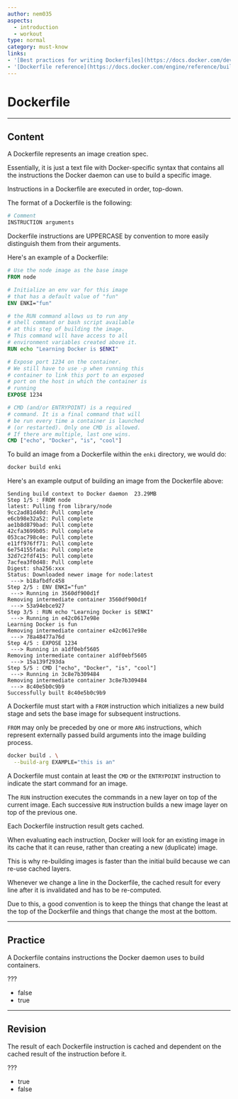 ```yaml
---
author: nem035
aspects:
  - introduction
  - workout
type: normal
category: must-know
links:
- '[Best practices for writing Dockerfiles](https://docs.docker.com/develop/develop-images/dockerfile_best-practices/){article}'
- '[Dockerfile reference](https://docs.docker.com/engine/reference/builder/){documentation}'
---
```


# Dockerfile

---

## Content

A Dockerfile represents an image creation spec.

Essentially, it is just a text file with Docker-specific syntax that contains all the instructions the Docker daemon can use to build a specific image.

Instructions in a Dockerfile are executed in order, top-down.

The format of a Dockerfile is the following:

```Dockerfile
# Comment
INSTRUCTION arguments
```

Dockerfile instructions are UPPERCASE by convention to more easily distinguish them from their arguments.

Here's an example of a Dockerfile:

```Dockerfile
# Use the node image as the base image
FROM node

# Initialize an env var for this image
# that has a default value of "fun"
ENV ENKI="fun"

# the RUN command allows us to run any
# shell command or bash script available
# at this step of building the image.
# This command will have access to all
# environment variables created above it.
RUN echo "Learning Docker is $ENKI"

# Expose port 1234 on the container.
# We still have to use -p when running this
# container to link this port to an exposed
# port on the host in which the container is
# running
EXPOSE 1234

# CMD (and/or ENTRYPOINT) is a required
# command. It is a final command that will
# be run every time a container is launched
# (or restarted). Only one CMD is allowed.
# If there are multiple, last one wins.
CMD ["echo", "Docker", "is", "cool"]
```

To build an image from a Dockerfile within the `enki` directory, we would do:

```bash
docker build enki
```

Here's an example output of building an image from the Dockerfile above:

```
Sending build context to Docker daemon  23.29MB
Step 1/5 : FROM node
latest: Pulling from library/node
9cc2ad81d40d: Pull complete
e6cb98e32a52: Pull complete
ae1b8d879bad: Pull complete
42cfa3699b05: Pull complete
053cac798c4e: Pull complete
e11ff976ff71: Pull complete
6e754155fada: Pull complete
32d7c2fdf415: Pull complete
7acfea3f0d48: Pull complete
Digest: sha256:xxx
Status: Downloaded newer image for node:latest
 ---> b18afbdfc458
Step 2/5 : ENV ENKI="fun"
 ---> Running in 3560df900d1f
Removing intermediate container 3560df900d1f
 ---> 53a94ebce927
Step 3/5 : RUN echo "Learning Docker is $ENKI"
 ---> Running in e42c0617e98e
Learning Docker is fun
Removing intermediate container e42c0617e98e
 ---> 78a48477a76d
Step 4/5 : EXPOSE 1234
 ---> Running in a1df0ebf5605
Removing intermediate container a1df0ebf5605
 ---> 15a139f293da
Step 5/5 : CMD ["echo", "Docker", "is", "cool"]
 ---> Running in 3c8e7b309484
Removing intermediate container 3c8e7b309484
 ---> 8c40e5b0c9b9
Successfully built 8c40e5b0c9b9
```

A Dockerfile must start with a `FROM` instruction which initializes a new build stage and sets the base image for subsequent instructions.

`FROM` may only be preceded by one or more `ARG` instructions, which represent externally passed build arguments into the image building process.

```bash
docker build . \
  --build-arg EXAMPLE="this is an"
```

A Dockerfile must contain at least the `CMD` or the `ENTRYPOINT` instruction to indicate the start command for an image.

The `RUN` instruction executes the commands in a new layer on top of the current image. Each successive `RUN` instruction builds a new image layer on top of the previous one.

Each Dockerfile instruction result gets cached.

When evaluating each instruction, Docker will look for an existing image in its cache that it can reuse, rather than creating a new (duplicate) image.

This is why re-building images is faster than the initial build because we can re-use cached layers.

Whenever we change a line in the Dockerfile, the cached result for every line after it is invalidated and has to be re-computed.

Due to this, a good convention is to keep the things that change the least at the top of the Dockerfile and things that change the most at the bottom.

---

## Practice

A Dockerfile contains instructions the Docker daemon uses to build containers.

???

* false
* true

---

## Revision

The result of each Dockerfile instruction is cached and dependent on the cached result of the instruction before it.

???

* true
* false
